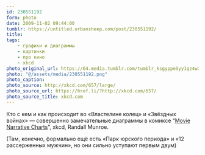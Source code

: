 ```yaml
---
id: 230551192
form: photo
date: 2009-11-02 09:44:00
tumblr: https://untitled.urbansheep.com/post/230551192/
title:
tags:
    - графики и диаграммы
    - картинки
    - про кино
    - xkcd
photo_original_url: https://64.media.tumblr.com/tumblr_ksgyppeSyy1qz4wzio1_1280.png
photo: "@/assets/media/230551192.png"
photo_caption:
photo_source: http://xkcd.com/657/large/
photo_source_url: https://href.li/?http://xkcd.com/657/
photo_source_title: xkcd.com
---
```


<p>Кто с кем и как происходит во «Властелине колец» и «Звёздных войнах» — совершенно замечательные диаграммы в комиксе “<a href="http://xkcd.com/657/">Movie Narrative Charts</a>”, xkcd, Randall Munroe.</p>

<p>(Там, конечно, формально ещё есть «Парк юрского периода» и «12 рассерженных мужчин», но они сильно уступают первым двум)</p>
